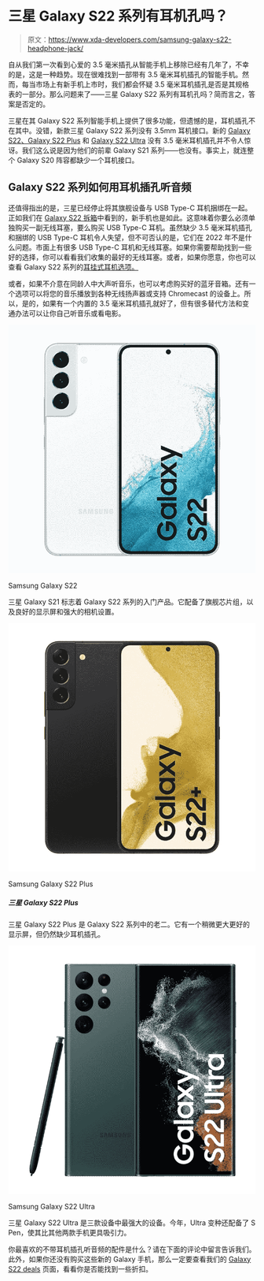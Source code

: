 # 三星 Galaxy S22 系列有耳机孔吗？

> 原文：<https://www.xda-developers.com/samsung-galaxy-s22-headphone-jack/>

自从我们第一次看到心爱的 3.5 毫米插孔从智能手机上移除已经有几年了，不幸的是，这是一种趋势。现在很难找到一部带有 3.5 毫米耳机插孔的智能手机。然而，每当市场上有新手机上市时，我们都会怀疑 3.5 毫米耳机插孔是否是其规格表的一部分。那么问题来了——三星 Galaxy S22 系列有耳机孔吗？简而言之，答案是否定的。

三星在其 Galaxy S22 系列智能手机上提供了很多功能，但遗憾的是，耳机插孔不在其中。没错，新款三星 Galaxy S22 系列没有 3.5mm 耳机接口。新的 [Galaxy S22、Galaxy S22 Plus](https://www.xda-developers.com/samsung-galaxy-s22-hands-on/) 和 [Galaxy S22 Ultra](https://www.xda-developers.com/samsung-galaxy-s22-ultra-hands-on/) 没有 3.5 毫米耳机插孔并不令人惊讶。我们这么说是因为他们的前辈 Galaxy S21 系列——也没有。事实上，就连整个 Galaxy S20 阵容都缺少一个耳机接口。

## Galaxy S22 系列如何用耳机插孔听音频

还值得指出的是，三星已经停止将其旗舰设备与 USB Type-C 耳机捆绑在一起。正如我们在 [Galaxy S22 拆箱](https://www.xda-developers.com/samsung-galaxy-s22-unboxing/)中看到的，新手机也是如此。这意味着你要么必须单独购买一副无线耳塞，要么购买 USB Type-C 耳机。虽然缺少 3.5 毫米耳机插孔和捆绑的 USB Type-C 耳机令人失望，但不可否认的是，它们在 2022 年不是什么问题。市面上有很多 USB Type-C 耳机和无线耳塞。如果你需要帮助找到一些好的选择，你可以看看我们收集的最好的无线耳塞。或者，如果你愿意，你也可以查看 Galaxy S22 系列的[耳挂式耳机选项。](https://www.xda-developers.com/best-samsung-galaxy-s22-headphones/)

或者，如果不介意在同龄人中大声听音乐，也可以考虑购买好的蓝牙音箱。还有一个选项可以将您的音乐播放到各种无线扬声器或支持 Chromecast 的设备上。所以，是的，如果有一个内置的 3.5 毫米耳机插孔就好了，但有很多替代方法和变通办法可以让你自己听音乐或看电影。

 <picture>![The Samsung Galaxy S22 is the smallest of the three phones that comes with a 6.1-inch FHD+ Dynamic AMOLED 2X flat display. This phone has a peak brightness of 1,300nits. ](img/84432b9153782f9c82489f71857b913f.png)</picture> 

Samsung Galaxy S22

三星 Galaxy S21 标志着 Galaxy S22 系列的入门产品。它配备了旗舰芯片组，以及良好的显示屏和强大的相机设置。

 <picture>![The Samsung Galaxy S22 Plus is the middle child in the Galaxy S22 series. It's got a slightly bigger and better display with a peak brightness of 1,750nits.](img/8cc5bb3167d6fdb35fdcb48471a30e7e.png)</picture> 

Samsung Galaxy S22 Plus

##### 三星 Galaxy S22 Plus

三星 Galaxy S22 Plus 是 Galaxy S22 系列中的老二。它有一个稍微更大更好的显示屏，但仍然缺少耳机插孔。

 <picture>![The Samsung Galaxy S22 Ultra is the most powerful device out of the three. This particular phone has an even bigger 6.8-inch WQHD+ Dynamic AMOLED 2X curved display.](img/7a5b7838a20053991f57567070a31e83.png)</picture> 

Samsung Galaxy S22 Ultra

三星 Galaxy S22 Ultra 是三款设备中最强大的设备。今年，Ultra 变种还配备了 S Pen，使其比其他两款手机更具吸引力。

你最喜欢的不带耳机插孔听音频的配件是什么？请在下面的评论中留言告诉我们。此外，如果你还没有购买这些新的 Galaxy 手机，那么一定要查看我们的 [Galaxy S22 deals](https://www.xda-developers.com/best-samsung-galaxy-s22-deals/) 页面，看看你是否能找到一些折扣。